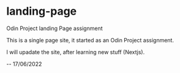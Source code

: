 # landing-page

Odin Project landing Page assignment

This is a single page site, it started as an Odin Project assignment.

I will upadate the site, after learning new stuff (Nextjs).

-- 17/06/2022
